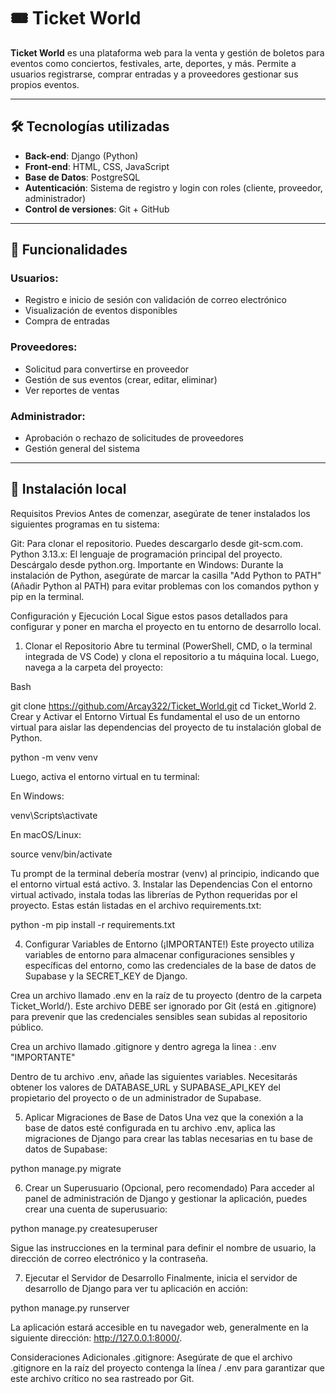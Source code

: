 # 🎟️ Ticket World

**Ticket World** es una plataforma web para la venta y gestión de boletos para eventos como conciertos, festivales, arte, deportes, y más. Permite a usuarios registrarse, comprar entradas y a proveedores gestionar sus propios eventos.

---

## 🛠️ Tecnologías utilizadas

- **Back-end**: Django (Python)
- **Front-end**: HTML, CSS, JavaScript
- **Base de Datos**: PostgreSQL
- **Autenticación**: Sistema de registro y login con roles (cliente, proveedor, administrador)
- **Control de versiones**: Git + GitHub

---

## 📌 Funcionalidades

### Usuarios:
- Registro e inicio de sesión con validación de correo electrónico
- Visualización de eventos disponibles
- Compra de entradas

### Proveedores:
- Solicitud para convertirse en proveedor
- Gestión de sus eventos (crear, editar, eliminar)
- Ver reportes de ventas

### Administrador:
- Aprobación o rechazo de solicitudes de proveedores
- Gestión general del sistema

---

## 🧪 Instalación local

Requisitos Previos
Antes de comenzar, asegúrate de tener instalados los siguientes programas en tu sistema:

Git: Para clonar el repositorio. Puedes descargarlo desde git-scm.com.
Python 3.13.x: El lenguaje de programación principal del proyecto. Descárgalo desde python.org.
Importante en Windows: Durante la instalación de Python, asegúrate de marcar la casilla "Add Python to PATH" (Añadir Python al PATH) para evitar problemas con los comandos python y pip en la terminal.

Configuración y Ejecución Local
Sigue estos pasos detallados para configurar y poner en marcha el proyecto en tu entorno de desarrollo local.

1. Clonar el Repositorio
Abre tu terminal (PowerShell, CMD, o la terminal integrada de VS Code) y clona el repositorio a tu máquina local. Luego, navega a la carpeta del proyecto:

Bash

git clone https://github.com/Arcay322/Ticket_World.git
cd Ticket_World
2. Crear y Activar el Entorno Virtual
Es fundamental el uso de un entorno virtual para aislar las dependencias del proyecto de tu instalación global de Python.

python -m venv venv

Luego, activa el entorno virtual en tu terminal:

En Windows:

venv\Scripts\activate


En macOS/Linux:

source venv/bin/activate


Tu prompt de la terminal debería mostrar (venv) al principio, indicando que el entorno virtual está activo.
3. Instalar las Dependencias
Con el entorno virtual activado, instala todas las librerías de Python requeridas por el proyecto. Estas están listadas en el archivo requirements.txt:

python -m pip install -r requirements.txt

4. Configurar Variables de Entorno (¡IMPORTANTE!)
Este proyecto utiliza variables de entorno para almacenar configuraciones sensibles y específicas del entorno, como las credenciales de la base de datos de Supabase y la SECRET_KEY de Django.

Crea un archivo llamado .env en la raíz de tu proyecto (dentro de la carpeta Ticket_World/). Este archivo DEBE ser ignorado por Git (está en .gitignore) para prevenir que las credenciales sensibles sean subidas al repositorio público.

Crea un archivo llamado .gitignore y dentro agrega la linea : .env "IMPORTANTE"

Dentro de tu archivo .env, añade las siguientes variables. Necesitarás obtener los valores de DATABASE_URL y SUPABASE_API_KEY del propietario del proyecto o de un administrador de Supabase.

5. Aplicar Migraciones de Base de Datos
Una vez que la conexión a la base de datos esté configurada en tu archivo .env, aplica las migraciones de Django para crear las tablas necesarias en tu base de datos de Supabase:

python manage.py migrate


6. Crear un Superusuario (Opcional, pero recomendado)
Para acceder al panel de administración de Django y gestionar la aplicación, puedes crear una cuenta de superusuario:

python manage.py createsuperuser


Sigue las instrucciones en la terminal para definir el nombre de usuario, la dirección de correo electrónico y la contraseña.

7. Ejecutar el Servidor de Desarrollo
Finalmente, inicia el servidor de desarrollo de Django para ver tu aplicación en acción:

python manage.py runserver

La aplicación estará accesible en tu navegador web, generalmente en la siguiente dirección: http://127.0.0.1:8000/.

Consideraciones Adicionales
.gitignore: Asegúrate de que el archivo .gitignore en la raíz del proyecto contenga la línea / .env para garantizar que este archivo crítico no sea rastreado por Git.
